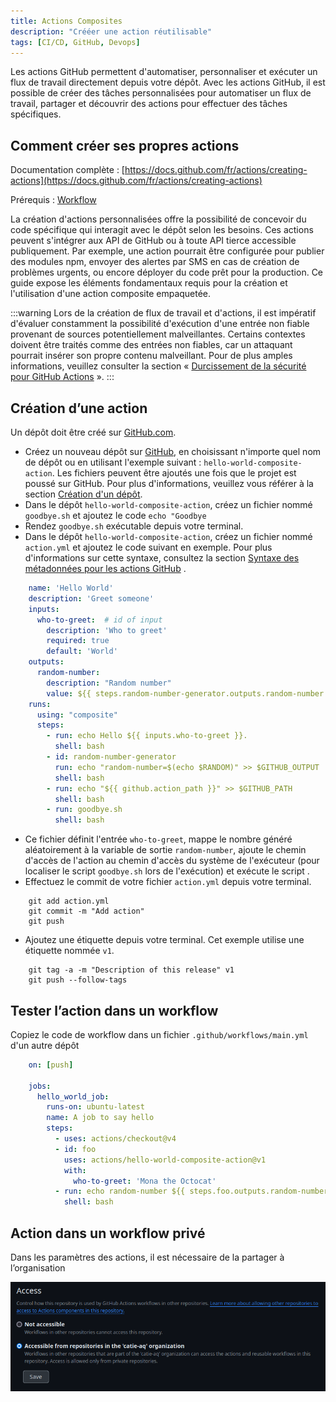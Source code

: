 ```yaml
---
title: Actions Composites
description: "Crééer une action réutilisable"
tags: [CI/CD, GitHub, Devops]
---
```


Les actions GitHub permettent d'automatiser, personnaliser et exécuter un flux de travail directement depuis votre dépôt. Avec les actions GitHub, il est possible de créer des tâches personnalisées pour automatiser un flux de travail, partager et découvrir des actions pour effectuer des tâches spécifiques.

<!--truncate-->

## Comment créer ses propres actions

Documentation complète : [https://docs.github.com/fr/actions/creating-actions](https://docs.github.com/fr/actions/creating-actions)

Prérequis : [Workflow](/blog/04-ci-cd/2024-02-04-workflow.md)

La création d'actions personnalisées offre la possibilité de concevoir du code spécifique qui interagit avec le dépôt selon les besoins. Ces actions peuvent s'intégrer aux API de GitHub ou à toute API tierce accessible publiquement. Par exemple, une action pourrait être configurée pour publier des modules npm, envoyer des alertes par SMS en cas de création de problèmes urgents, ou encore déployer du code prêt pour la production.
Ce guide expose les éléments fondamentaux requis pour la création et l'utilisation d'une action composite empaquetée.

:::warning
Lors de la création de flux de travail et d'actions, il est impératif d'évaluer constamment la possibilité d'exécution d'une entrée non fiable provenant de sources potentiellement malveillantes. Certains contextes doivent être traités comme des entrées non fiables, car un attaquant pourrait insérer son propre contenu malveillant. Pour de plus amples informations, veuillez consulter la section « [Durcissement de la sécurité pour GitHub Actions](https://docs.github.com/fr/actions/security-guides/security-hardening-for-github-actions#understanding-the-risk-of-script-injections) ».
:::

## Création d’une action

Un dépôt doit être créé sur [GitHub.com](http://GitHub.com).

- Créez un nouveau dépôt sur [GitHub](http://GitHub.com), en choisissant n'importe quel nom de dépôt ou en utilisant l'exemple suivant : `hello-world-composite-action`. Les fichiers peuvent être ajoutés une fois que le projet est poussé sur GitHub. Pour plus d'informations, veuillez vous référer à la section [Création d'un dépôt](https://docs.github.com/fr/repositories/creating-and-managing-repositories/creating-a-new-repository).
- Dans le dépôt `hello-world-composite-action`, créez un fichier nommé `goodbye.sh` et ajoutez le code `echo "Goodbye`
- Rendez `goodbye.sh` exécutable depuis votre terminal.
- Dans le dépôt `hello-world-composite-action`, créez un fichier nommé `action.yml` et ajoutez le code suivant en exemple. Pour plus d'informations sur cette syntaxe, consultez la section [Syntaxe des métadonnées pour les actions GitHub](https://docs.github.com/fr/actions/creating-actions/metadata-syntax-for-github-actions#runs-for-composite-actions) .

```yaml
    name: 'Hello World'
    description: 'Greet someone'
    inputs:
      who-to-greet:  # id of input
        description: 'Who to greet'
        required: true
        default: 'World'
    outputs:
      random-number:
        description: "Random number"
        value: ${{ steps.random-number-generator.outputs.random-number }}
    runs:
      using: "composite"
      steps:
        - run: echo Hello ${{ inputs.who-to-greet }}.
          shell: bash
        - id: random-number-generator
          run: echo "random-number=$(echo $RANDOM)" >> $GITHUB_OUTPUT
          shell: bash
        - run: echo "${{ github.action_path }}" >> $GITHUB_PATH
          shell: bash
        - run: goodbye.sh
          shell: bash
```

- Ce fichier définit l'entrée `who-to-greet`, mappe le nombre généré aléatoirement à la variable de sortie `random-number`, ajoute le chemin d'accès de l'action au chemin d'accès du système de l'exécuteur (pour localiser le script `goodbye.sh` lors de l'exécution) et exécute le script .
- Effectuez le commit de votre fichier `action.yml` depuis votre terminal.

```shell
    git add action.yml
    git commit -m "Add action"
    git push
```

- Ajoutez une étiquette depuis votre terminal. Cet exemple utilise une étiquette nommée `v1`.

```shell
    git tag -a -m "Description of this release" v1
    git push --follow-tags
```

## Tester l’action dans un workflow

Copiez le code de workflow dans un fichier `.github/workflows/main.yml` d'un autre dépôt

```yaml
    on: [push]

    jobs:
      hello_world_job:
        runs-on: ubuntu-latest
        name: A job to say hello
        steps:
          - uses: actions/checkout@v4
          - id: foo
            uses: actions/hello-world-composite-action@v1
            with:
              who-to-greet: 'Mona the Octocat'
          - run: echo random-number ${{ steps.foo.outputs.random-number }}
            shell: bash
```

## Action dans un workflow privé

Dans les paramètres des actions, il est nécessaire de la partager à l’organisation

![AllowAction](/img/allow_action.png)
